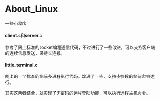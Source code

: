 # About_Linux
一些小程序


#### client.c和server.c
参考了网上标准的socket编程通信代码，不过进行了一些改进，可以支持客户端的连续信息发送，保持长连接。

#### little_terminal.c
网上的一个标准的终端多进程执行代码。改进了一些，支持多参数的终端命令运行。


其实这两者结合，就实现了无密码的远程登陆功能，可以执行远程主机命令。
